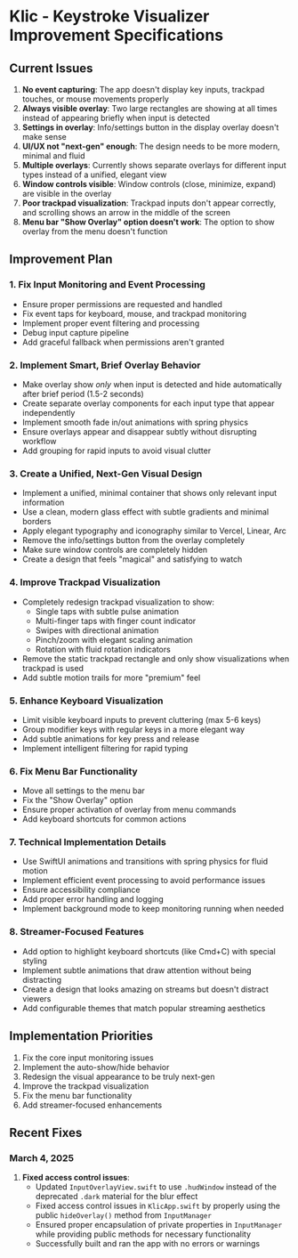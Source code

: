 # Klic - Keystroke Visualizer Improvement Specifications

## Current Issues
1. **No event capturing**: The app doesn't display key inputs, trackpad touches, or mouse movements properly
2. **Always visible overlay**: Two large rectangles are showing at all times instead of appearing briefly when input is detected
3. **Settings in overlay**: Info/settings button in the display overlay doesn't make sense
4. **UI/UX not "next-gen" enough**: The design needs to be more modern, minimal and fluid
5. **Multiple overlays**: Currently shows separate overlays for different input types instead of a unified, elegant view
6. **Window controls visible**: Window controls (close, minimize, expand) are visible in the overlay
7. **Poor trackpad visualization**: Trackpad inputs don't appear correctly, and scrolling shows an arrow in the middle of the screen
8. **Menu bar "Show Overlay" option doesn't work**: The option to show overlay from the menu doesn't function

## Improvement Plan

### 1. Fix Input Monitoring and Event Processing
- Ensure proper permissions are requested and handled
- Fix event taps for keyboard, mouse, and trackpad monitoring
- Implement proper event filtering and processing
- Debug input capture pipeline
- Add graceful fallback when permissions aren't granted

### 2. Implement Smart, Brief Overlay Behavior
- Make overlay show *only* when input is detected and hide automatically after brief period (1.5-2 seconds)
- Create separate overlay components for each input type that appear independently
- Implement smooth fade in/out animations with spring physics
- Ensure overlays appear and disappear subtly without disrupting workflow
- Add grouping for rapid inputs to avoid visual clutter

### 3. Create a Unified, Next-Gen Visual Design
- Implement a unified, minimal container that shows only relevant input information
- Use a clean, modern glass effect with subtle gradients and minimal borders
- Apply elegant typography and iconography similar to Vercel, Linear, Arc
- Remove the info/settings button from the overlay completely
- Make sure window controls are completely hidden
- Create a design that feels "magical" and satisfying to watch

### 4. Improve Trackpad Visualization
- Completely redesign trackpad visualization to show:
  - Single taps with subtle pulse animation
  - Multi-finger taps with finger count indicator
  - Swipes with directional animation
  - Pinch/zoom with elegant scaling animation
  - Rotation with fluid rotation indicators
- Remove the static trackpad rectangle and only show visualizations when trackpad is used
- Add subtle motion trails for more "premium" feel

### 5. Enhance Keyboard Visualization
- Limit visible keyboard inputs to prevent cluttering (max 5-6 keys)
- Group modifier keys with regular keys in a more elegant way
- Add subtle animations for key press and release
- Implement intelligent filtering for rapid typing

### 6. Fix Menu Bar Functionality
- Move all settings to the menu bar
- Fix the "Show Overlay" option
- Ensure proper activation of overlay from menu commands
- Add keyboard shortcuts for common actions

### 7. Technical Implementation Details
- Use SwiftUI animations and transitions with spring physics for fluid motion
- Implement efficient event processing to avoid performance issues
- Ensure accessibility compliance
- Add proper error handling and logging
- Implement background mode to keep monitoring running when needed

### 8. Streamer-Focused Features
- Add option to highlight keyboard shortcuts (like Cmd+C) with special styling
- Implement subtle animations that draw attention without being distracting
- Create a design that looks amazing on streams but doesn't distract viewers
- Add configurable themes that match popular streaming aesthetics

## Implementation Priorities
1. Fix the core input monitoring issues
2. Implement the auto-show/hide behavior
3. Redesign the visual appearance to be truly next-gen
4. Improve the trackpad visualization
5. Fix the menu bar functionality
6. Add streamer-focused enhancements

## Recent Fixes

### March 4, 2025
1. **Fixed access control issues**:
   - Updated `InputOverlayView.swift` to use `.hudWindow` instead of the deprecated `.dark` material for the blur effect
   - Fixed access control issues in `KlicApp.swift` by properly using the public `hideOverlay()` method from `InputManager`
   - Ensured proper encapsulation of private properties in `InputManager` while providing public methods for necessary functionality
   - Successfully built and ran the app with no errors or warnings 